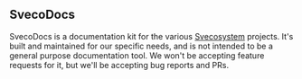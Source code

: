 ## SvecoDocs

SvecoDocs is a documentation kit for the various [Svecosystem](https://github.com/svecosystem) projects. It's built and maintained for our specific needs, and is not intended to be a general purpose documentation tool. We won't be accepting feature requests for it, but we'll be accepting bug reports and PRs.